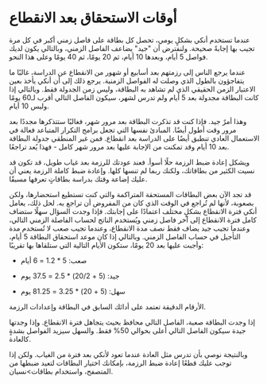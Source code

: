 # أوقات الاستحقاق بعد الانقطاع

عندما تستخدم أنكي بشكلٍ يومي، تحصل كل بطاقة على فاصل زمني أكبر في كل مرة تجيب بها إجابةً صحيحة.
ولنفترض أن "جيد" يضاعف الفاصل الزمني، وبالتالي يكون لديك فواصل 5 أيام، وبعدها 10 أيام، ثم 20 يومًا، ثم 40 يومًا وعلى هذا النحو.

عندما يرجع الناس إلى رزمتهم بعد أسابيع أو شهور من الانقطاع عن الدراسة، غالبًا ما يتفاجؤون بالطول الذي وصلت له الفواصل الزمنية. يرجع ذلك إلى أن أنكي يأخذ بعين الاعتبار الزمن الحقيقي الذي لم تشاهد به البطاقة، وليس زمن الجدولة فقط. وبالتالي إذا كانت البطاقة مجدولة بعد 5 أيام ولم تدرس لشهر، سيكون الفاصل التالي أقرب لـ60 يومًا وليس 10 أيام.

وهذا أمرٌ جيد. فإذا كنت قد تذكرت البطاقة بعد مرور شهر، فغالبًا ستتذكرها مجددًا بعد مرور وقت أطول أيضًا. المبادئ نفسها التي تجعل برامج التكرار المتباعد فعالة في الاستعمال العادي تنطبق أيضًا على الدراسة بعد انقطاع. فمن غير المنطقي جدولة البطاقة بعد 10 أيام وقد تمكنت من الإجابة عليها بعد مرور شهر كامل - فهذا يُعد تراجعًا.

ويشكل إعادة ضبط الرزمة حلًا أسوأ. فعند عودتك للرزمة بعد غياب طويل، قد تكون قد نسيت الكثير من بطاقاتك، ولكنك ربما لم تنسها كلها. وإعادة ضبط كاملة الرزمة يعني أن عليك إضاعة وقتك بدراسة بطاقاتٍ تعرفها مسبقًا.

قد تجد الآن بعض البطاقات المستحقة المتراكمة والتي كنت تستطيع استحضارها، ولكن بصعوبة، لأنها لم تُراجع في الوقت الذي كان من المفروض أن تراجع به. لحل ذلك، يعامل أنكي فترة الانقطاع بشكلٍ مختلف اعتمادًا على إجابتك. فإذا وجدت السؤال سهلًا ستضاف كامل فترة الانقطاع إلى آخر فاصل زمني ويُستخدم الناتج لحساب الفاصلة الزمني التالي، وعندما تجيب جيد يضاف فقط نصف مدة الانقطاع، وعندما تجيب صعب لا تُستخدم مدة التأجيل في حساب الفاصل الزمني. وبالتالي إذا كان موعد استحقاق البطاقة 5 أيام، وأجبت عليها بعد 20 يومًا، ستكون الأيام التالية التي ستلقاها بها تقريبًا:

- صعب: 5 * 1.2 = 6 أيام

- جيد: (5 + 20/2) * 2.5 = 37.5 يوم

- سهل: (5 + 20) * 3.25 = 81.25 يوم

الأرقام الدقيقة تعتمد على أدائك السابق في البطاقة وإعدادات الرزمة.

إذا وجدت البطاقة صعبة، الفاصل التالي محافظ بحيث يتجاهل فترة الانقطاع. وإذا وجدتها جيدة سيكون الفاصل التالي أعلى بحوالي 50% فقط. والسهل سيزيد الفواصل بشدةٍ كالعادة.

وبالنتيجة نوصي بأن تدرس مثل العادة عندما تعود لأنكي بعد فترة من الغياب. ولكن إذا توجب عليك قطعًا إعادة ضبط الرزمة، بإمكانك اختيار البطاقات لتعيد ضبطها من المتصفح، واستخدام بطاقات&gt;نسيان.
